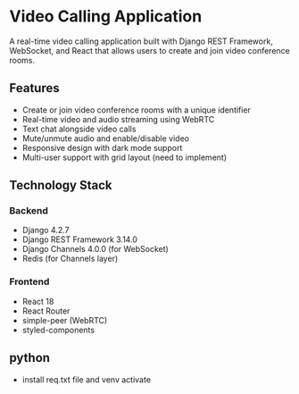 # Video Calling Application

A real-time video calling application built with Django REST Framework, WebSocket, and React that allows users to create and join video conference rooms.

## Features

- Create or join video conference rooms with a unique identifier
- Real-time video and audio streaming using WebRTC
- Text chat alongside video calls
- Mute/unmute audio and enable/disable video
- Responsive design with dark mode support
- Multi-user support with grid layout (need to implement)

## Technology Stack

### Backend
- Django 4.2.7
- Django REST Framework 3.14.0
- Django Channels 4.0.0 (for WebSocket)
- Redis (for Channels layer)

### Frontend
- React 18
- React Router
- simple-peer (WebRTC)
- styled-components

## python
- install req.txt file and venv activate
